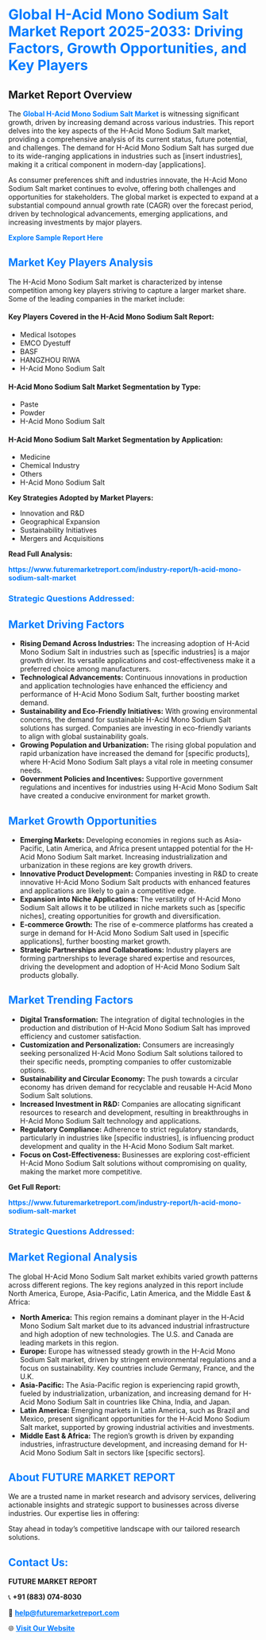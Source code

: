 <h1 style="color: #007BFF;">Global H-Acid Mono Sodium Salt Market Report 2025-2033: Driving Factors, Growth Opportunities, and Key Players</h1>

<section id="overview">
<h2>Market Report Overview</h2>
<p>The <a href="https://www.futuremarketreport.com/industry-report/h-acid-mono-sodium-salt-market" style="color: #007BFF; text-decoration: none;"><strong>Global H-Acid Mono Sodium Salt Market</strong></a> is witnessing significant growth, driven by increasing demand across various industries. This report delves into the key aspects of the H-Acid Mono Sodium Salt market, providing a comprehensive analysis of its current status, future potential, and challenges. The demand for H-Acid Mono Sodium Salt has surged due to its wide-ranging applications in industries such as [insert industries], making it a critical component in modern-day [applications].</p>
<p>As consumer preferences shift and industries innovate, the H-Acid Mono Sodium Salt market continues to evolve, offering both challenges and opportunities for stakeholders. The global market is expected to expand at a substantial compound annual growth rate (CAGR) over the forecast period, driven by technological advancements, emerging applications, and increasing investments by major players.</p>
</section>

<section id="overview">
<p><a href="https://www.futuremarketreport.com/request-sample/reportId=96980" style="color: #007BFF; text-decoration: none;"><strong>Explore Sample Report Here</strong></a></p>
</section>

<section id="key-players">
<h2 style="color: #007BFF;">Market Key Players Analysis</h2>
<p>The H-Acid Mono Sodium Salt market is characterized by intense competition among key players striving to capture a larger market share. Some of the leading companies in the market include:</p>
<h4>Key Players Covered in the H-Acid Mono Sodium Salt Report:</h4>
<ul><li>Medical Isotopes</li><li>EMCO Dyestuff</li><li>BASF</li><li>HANGZHOU RIWA</li><li>H-Acid Mono Sodium Salt</li></ul>
<h4>H-Acid Mono Sodium Salt Market Segmentation by Type:</h4>
<ul><li>Paste</li><li>Powder</li><li>H-Acid Mono Sodium Salt</li></ul>

<h4>H-Acid Mono Sodium Salt Market Segmentation by Application:</h4>
<ul><li>Medicine</li><li>Chemical Industry</li><li>Others</li><li>H-Acid Mono Sodium Salt</li></ul>
<p><strong>Key Strategies Adopted by Market Players:</strong></p>
<ul>
<li>Innovation and R&D</li>
<li>Geographical Expansion</li>
<li>Sustainability Initiatives</li>
<li>Mergers and Acquisitions</li>
</ul>
</section>

<section>
<p><strong>Read Full Analysis: </strong></p><a href="https://www.futuremarketreport.com/industry-report/h-acid-mono-sodium-salt-market" style="color: #007BFF; text-decoration: none;"><strong>https://www.futuremarketreport.com/industry-report/h-acid-mono-sodium-salt-market</strong></a>
<h3 style="color: #007BFF;">Strategic Questions Addressed:</h3>
</section>

<section id="driving-factors">
<h2 style="color: #007BFF;">Market Driving Factors</h2>
<ul>
<li><strong>Rising Demand Across Industries:</strong> The increasing adoption of H-Acid Mono Sodium Salt in industries such as [specific industries] is a major growth driver. Its versatile applications and cost-effectiveness make it a preferred choice among manufacturers.</li>
<li><strong>Technological Advancements:</strong> Continuous innovations in production and application technologies have enhanced the efficiency and performance of H-Acid Mono Sodium Salt, further boosting market demand.</li>
<li><strong>Sustainability and Eco-Friendly Initiatives:</strong> With growing environmental concerns, the demand for sustainable H-Acid Mono Sodium Salt solutions has surged. Companies are investing in eco-friendly variants to align with global sustainability goals.</li>
<li><strong>Growing Population and Urbanization:</strong> The rising global population and rapid urbanization have increased the demand for [specific products], where H-Acid Mono Sodium Salt plays a vital role in meeting consumer needs.</li>
<li><strong>Government Policies and Incentives:</strong> Supportive government regulations and incentives for industries using H-Acid Mono Sodium Salt have created a conducive environment for market growth.</li>
</ul>
</section>

<section id="growth-opportunities">
<h2 style="color: #007BFF;">Market Growth Opportunities</h2>
<ul>
<li><strong>Emerging Markets:</strong> Developing economies in regions such as Asia-Pacific, Latin America, and Africa present untapped potential for the H-Acid Mono Sodium Salt market. Increasing industrialization and urbanization in these regions are key growth drivers.</li>
<li><strong>Innovative Product Development:</strong> Companies investing in R&D to create innovative H-Acid Mono Sodium Salt products with enhanced features and applications are likely to gain a competitive edge.</li>
<li><strong>Expansion into Niche Applications:</strong> The versatility of H-Acid Mono Sodium Salt allows it to be utilized in niche markets such as [specific niches], creating opportunities for growth and diversification.</li>
<li><strong>E-commerce Growth:</strong> The rise of e-commerce platforms has created a surge in demand for H-Acid Mono Sodium Salt used in [specific applications], further boosting market growth.</li>
<li><strong>Strategic Partnerships and Collaborations:</strong> Industry players are forming partnerships to leverage shared expertise and resources, driving the development and adoption of H-Acid Mono Sodium Salt products globally.</li>
</ul>
</section>

<section id="trending-factors">
<h2 style="color: #007BFF;">Market Trending Factors</h2>
<ul>
<li><strong>Digital Transformation:</strong> The integration of digital technologies in the production and distribution of H-Acid Mono Sodium Salt has improved efficiency and customer satisfaction.</li>
<li><strong>Customization and Personalization:</strong> Consumers are increasingly seeking personalized H-Acid Mono Sodium Salt solutions tailored to their specific needs, prompting companies to offer customizable options.</li>
<li><strong>Sustainability and Circular Economy:</strong> The push towards a circular economy has driven demand for recyclable and reusable H-Acid Mono Sodium Salt solutions.</li>
<li><strong>Increased Investment in R&D:</strong> Companies are allocating significant resources to research and development, resulting in breakthroughs in H-Acid Mono Sodium Salt technology and applications.</li>
<li><strong>Regulatory Compliance:</strong> Adherence to strict regulatory standards, particularly in industries like [specific industries], is influencing product development and quality in the H-Acid Mono Sodium Salt market.</li>
<li><strong>Focus on Cost-Effectiveness:</strong> Businesses are exploring cost-efficient H-Acid Mono Sodium Salt solutions without compromising on quality, making the market more competitive.</li>
</ul>
</section>

<section>
<p><strong>Get Full Report: </strong></p><a href="https://www.futuremarketreport.com/industry-report/h-acid-mono-sodium-salt-market" style="color: #007BFF; text-decoration: none;"><strong>https://www.futuremarketreport.com/industry-report/h-acid-mono-sodium-salt-market</strong></a>
<h3 style="color: #007BFF;">Strategic Questions Addressed:</h3>
</section>


<section id="regional-analysis">
<h2 style="color: #007BFF;">Market Regional Analysis</h2>
<p>The global H-Acid Mono Sodium Salt market exhibits varied growth patterns across different regions. The key regions analyzed in this report include North America, Europe, Asia-Pacific, Latin America, and the Middle East & Africa:</p>
<ul>
<li><strong>North America:</strong> This region remains a dominant player in the H-Acid Mono Sodium Salt market due to its advanced industrial infrastructure and high adoption of new technologies. The U.S. and Canada are leading markets in this region.</li>
<li><strong>Europe:</strong> Europe has witnessed steady growth in the H-Acid Mono Sodium Salt market, driven by stringent environmental regulations and a focus on sustainability. Key countries include Germany, France, and the U.K.</li>
<li><strong>Asia-Pacific:</strong> The Asia-Pacific region is experiencing rapid growth, fueled by industrialization, urbanization, and increasing demand for H-Acid Mono Sodium Salt in countries like China, India, and Japan.</li>
<li><strong>Latin America:</strong> Emerging markets in Latin America, such as Brazil and Mexico, present significant opportunities for the H-Acid Mono Sodium Salt market, supported by growing industrial activities and investments.</li>
<li><strong>Middle East & Africa:</strong> The region’s growth is driven by expanding industries, infrastructure development, and increasing demand for H-Acid Mono Sodium Salt in sectors like [specific sectors].</li>
</ul>
</section>

<footer>
<h2 style="color: #007BFF;">About FUTURE MARKET REPORT</h2>
<p>We are a trusted name in market research and advisory services, delivering actionable insights and strategic support to businesses across diverse industries. Our expertise lies in offering:</p>

<p>Stay ahead in today’s competitive landscape with our tailored research solutions.</p>

<h2 style="color: #007BFF;">Contact Us:</h2>
<p><strong>FUTURE MARKET REPORT</strong></p>
<p>📞 <strong>+91 (883) 074-8030</strong></p>
<p>📧 <strong><a href="mailto:help@futuremarketreport.com" style="color: #007BFF;">help@futuremarketreport.com</a></strong></p>
<p>🌐 <strong><a href="https://www.futuremarketreport.com/" style="color: #007BFF;">Visit Our Website</a></strong></p>
</footer>